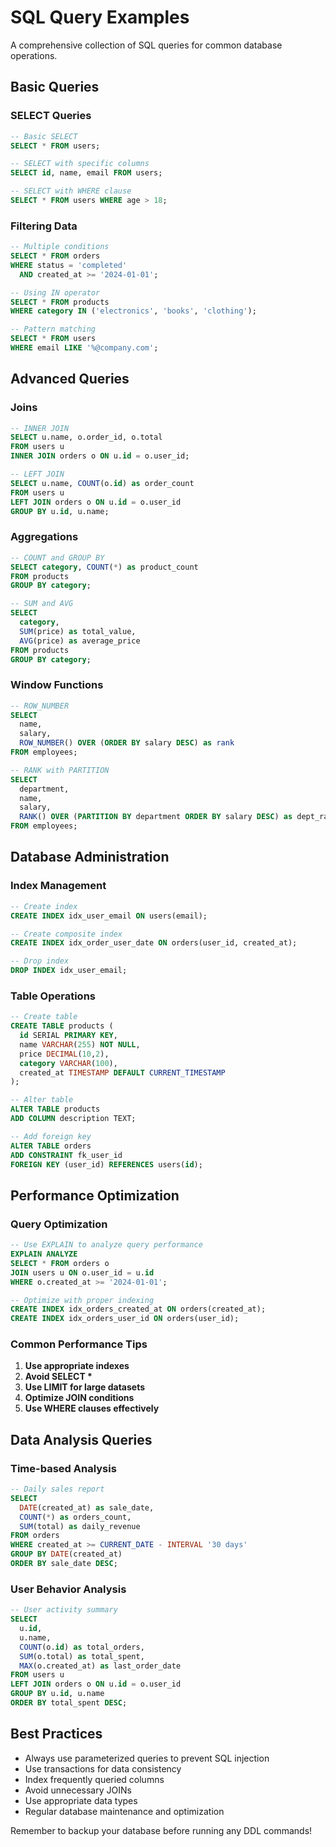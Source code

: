 
# SQL Query Examples

A comprehensive collection of SQL queries for common database operations.

## Basic Queries

### SELECT Queries

```sql
-- Basic SELECT
SELECT * FROM users;

-- SELECT with specific columns
SELECT id, name, email FROM users;

-- SELECT with WHERE clause
SELECT * FROM users WHERE age > 18;
```

### Filtering Data

```sql
-- Multiple conditions
SELECT * FROM orders 
WHERE status = 'completed' 
  AND created_at >= '2024-01-01';

-- Using IN operator
SELECT * FROM products 
WHERE category IN ('electronics', 'books', 'clothing');

-- Pattern matching
SELECT * FROM users 
WHERE email LIKE '%@company.com';
```

## Advanced Queries

### Joins

```sql
-- INNER JOIN
SELECT u.name, o.order_id, o.total
FROM users u
INNER JOIN orders o ON u.id = o.user_id;

-- LEFT JOIN
SELECT u.name, COUNT(o.id) as order_count
FROM users u
LEFT JOIN orders o ON u.id = o.user_id
GROUP BY u.id, u.name;
```

### Aggregations

```sql
-- COUNT and GROUP BY
SELECT category, COUNT(*) as product_count
FROM products
GROUP BY category;

-- SUM and AVG
SELECT 
  category,
  SUM(price) as total_value,
  AVG(price) as average_price
FROM products
GROUP BY category;
```

### Window Functions

```sql
-- ROW_NUMBER
SELECT 
  name,
  salary,
  ROW_NUMBER() OVER (ORDER BY salary DESC) as rank
FROM employees;

-- RANK with PARTITION
SELECT 
  department,
  name,
  salary,
  RANK() OVER (PARTITION BY department ORDER BY salary DESC) as dept_rank
FROM employees;
```

## Database Administration

### Index Management

```sql
-- Create index
CREATE INDEX idx_user_email ON users(email);

-- Create composite index
CREATE INDEX idx_order_user_date ON orders(user_id, created_at);

-- Drop index
DROP INDEX idx_user_email;
```

### Table Operations

```sql
-- Create table
CREATE TABLE products (
  id SERIAL PRIMARY KEY,
  name VARCHAR(255) NOT NULL,
  price DECIMAL(10,2),
  category VARCHAR(100),
  created_at TIMESTAMP DEFAULT CURRENT_TIMESTAMP
);

-- Alter table
ALTER TABLE products 
ADD COLUMN description TEXT;

-- Add foreign key
ALTER TABLE orders 
ADD CONSTRAINT fk_user_id 
FOREIGN KEY (user_id) REFERENCES users(id);
```

## Performance Optimization

### Query Optimization

```sql
-- Use EXPLAIN to analyze query performance
EXPLAIN ANALYZE 
SELECT * FROM orders o
JOIN users u ON o.user_id = u.id
WHERE o.created_at >= '2024-01-01';

-- Optimize with proper indexing
CREATE INDEX idx_orders_created_at ON orders(created_at);
CREATE INDEX idx_orders_user_id ON orders(user_id);
```

### Common Performance Tips

1. **Use appropriate indexes**
2. **Avoid SELECT \***
3. **Use LIMIT for large datasets**
4. **Optimize JOIN conditions**
5. **Use WHERE clauses effectively**

## Data Analysis Queries

### Time-based Analysis

```sql
-- Daily sales report
SELECT 
  DATE(created_at) as sale_date,
  COUNT(*) as orders_count,
  SUM(total) as daily_revenue
FROM orders
WHERE created_at >= CURRENT_DATE - INTERVAL '30 days'
GROUP BY DATE(created_at)
ORDER BY sale_date DESC;
```

### User Behavior Analysis

```sql
-- User activity summary
SELECT 
  u.id,
  u.name,
  COUNT(o.id) as total_orders,
  SUM(o.total) as total_spent,
  MAX(o.created_at) as last_order_date
FROM users u
LEFT JOIN orders o ON u.id = o.user_id
GROUP BY u.id, u.name
ORDER BY total_spent DESC;
```

## Best Practices

- Always use parameterized queries to prevent SQL injection
- Use transactions for data consistency
- Index frequently queried columns
- Avoid unnecessary JOINs
- Use appropriate data types
- Regular database maintenance and optimization

Remember to backup your database before running any DDL commands!
